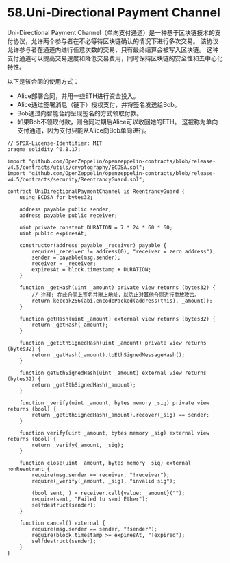 # 58.Uni-Directional Payment Channel

Uni-Directional Payment Channel（单向支付通道）是一种基于区块链技术的支付协议，允许两个参与者在不必等待区块链确认的情况下进行多次交易。
该协议允许参与者在通道内进行任意次数的交易，只有最终结算会被写入区块链。
这种支付通道可以提高交易速度和降低交易费用，同时保持区块链的安全性和去中心化特性。

以下是该合同的使用方式：

* Alice部署合同，并用一些ETH进行资金投入。
* Alice通过签署消息（链下）授权支付，并将签名发送给Bob。
* Bob通过向智能合约呈现签名的方式领取付款。
* 如果Bob不领取付款，则合同过期后Alice可以收回她的ETH。
这被称为单向支付通道，因为支付只能从Alice向Bob单向进行。
```solidity
// SPDX-License-Identifier: MIT
pragma solidity ^0.8.17;

import "github.com/OpenZeppelin/openzeppelin-contracts/blob/release-v4.5/contracts/utils/cryptography/ECDSA.sol";
import "github.com/OpenZeppelin/openzeppelin-contracts/blob/release-v4.5/contracts/security/ReentrancyGuard.sol";

contract UniDirectionalPaymentChannel is ReentrancyGuard {
    using ECDSA for bytes32;

    address payable public sender;
    address payable public receiver;

    uint private constant DURATION = 7 * 24 * 60 * 60;
    uint public expiresAt;

    constructor(address payable _receiver) payable {
        require(_receiver != address(0), "receiver = zero address");
        sender = payable(msg.sender);
        receiver = _receiver;
        expiresAt = block.timestamp + DURATION;
    }

    function _getHash(uint _amount) private view returns (bytes32) {
        // 注释: 在此合同上签名并附上地址，以防止对其他合同进行重放攻击。
        return keccak256(abi.encodePacked(address(this), _amount));
    }

    function getHash(uint _amount) external view returns (bytes32) {
        return _getHash(_amount);
    }

    function _getEthSignedHash(uint _amount) private view returns (bytes32) {
        return _getHash(_amount).toEthSignedMessageHash();
    }

    function getEthSignedHash(uint _amount) external view returns (bytes32) {
        return _getEthSignedHash(_amount);
    }

    function _verify(uint _amount, bytes memory _sig) private view returns (bool) {
        return _getEthSignedHash(_amount).recover(_sig) == sender;
    }

    function verify(uint _amount, bytes memory _sig) external view returns (bool) {
        return _verify(_amount, _sig);
    }

    function close(uint _amount, bytes memory _sig) external nonReentrant {
        require(msg.sender == receiver, "!receiver");
        require(_verify(_amount, _sig), "invalid sig");

        (bool sent, ) = receiver.call{value: _amount}("");
        require(sent, "Failed to send Ether");
        selfdestruct(sender);
    }

    function cancel() external {
        require(msg.sender == sender, "!sender");
        require(block.timestamp >= expiresAt, "!expired");
        selfdestruct(sender);
    }
}
```
